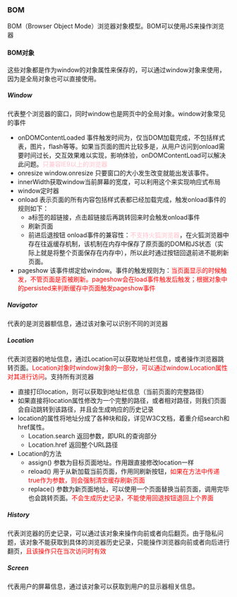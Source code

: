 ### BOM
BOM（Browser Object Mode）浏览器对象模型。BOM可以使用JS来操作浏览器
#### BOM对象
这些对象都是作为window的对象属性来保存的，可以通过window对象来使用，因为是全局对象也可以直接使用。
##### Window
代表整个浏览器的窗口，同时window也是网页中的全局对象。window对象常见的事件
* onDOMContentLoaded
事件触发时间为，仅当DOM加载完成，不包括样式表，图片，flash等等。如果当页面的图片比较多是，从用户访问到onload需要时间过长，交互效果难以实现，影响体验，onDOMContentLoad可以解决此问题。<font color="pink">只兼容IE9以上的浏览器</font>
* onresize
window.onresize 只要窗口的大小发生改变就能出发该事件。
* innerWidth获取window当前屏幕的宽度，可以利用这个来实现响应式布局
* window定时器
* onload 表示页面的所有内容包括样式表都已经加载完成，触发onload事件的规则如下：
    * a标签的超链接，点击超链接后再跳转回来时会触发onload事件
    * 刷新页面
    * 前进后退按钮
onload事件的兼容性：<font color="pink">不支持火狐浏览器</font>，在火狐浏览器中存在往返缓存机制，该机制在内存中保存了原页面的DOM和JS状态（实际上就是将整个页面保存在内存中），所以此时通过按钮回退前进不能刷新页面。
* pageshow 该事件绑定给window。事件的触发规则为：<font color="red">当页面显示的时候触发，不管页面是否被刷新。pageshow会在load事件触发后触发；根据对象中的persisted来判断缓存中页面触发pageshow事件</font>
##### Navigator
代表的是浏览器额信息，通过该对象可以识别不同的浏览器
##### Location
代表浏览器的地址信息，通过Location可以获取地址栏信息，或者操作浏览器跳转页面。<font color="red">Location对象时window对象的一部分，可以通过window.Location属性对其进行访问</font>。支持所有浏览器
* 直接打印location，则可以获取到地址栏信息（当前页面的完整路径）
* 如果直接将location属性修改为一个完整的路径，或者相对路径，则我们页面会自动跳转到该路径，并且会生成响应的历史记录
* location的属性将地址分成了各种块和段，详见W3C文档，着重介绍search和href属性。
    * Location.search 返回参数，即URL的查询部分
    * Location.href 返回整个URL路径
* Location的方法
    * assign() 参数为目标页面地址。作用跟直接修改location一样
    * reload() 用于从新加载当前页面，作用同刷新按钮，<font color="red">如果在方法中传递true作为参数，则会强制清空缓存刷新页面</font>
    * replace() 参数为新页面地址，可以使用一个页面替换当前页面，调用完毕也会跳转页面。<font color="red">不会生成历史记录，不能使用回退按钮退回上个界面</font>

##### History
代表浏览器的历史记录，可以通过该对象来操作向前或者向后翻页。由于隐私问题，该对象不能获取到具体的浏览器历史记录，只能操作浏览器向前或者向后进行翻页，<font color="red">且该操作只在当次访问时有效</font>
##### Screen
代表用户的屏幕信息，通过该对象可以获取到用户的显示器相关信息。
